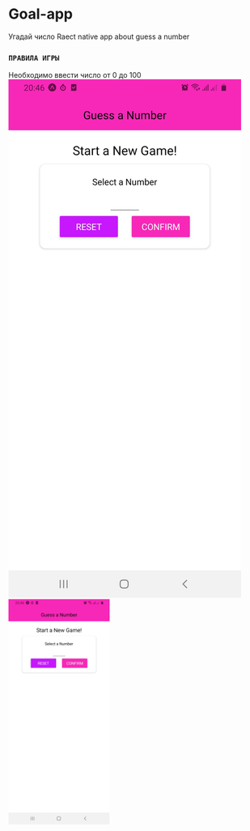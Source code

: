 # Goal-app
Угадай число
Raect native app about guess a number


### `ПРАВИЛА ИГРЫ`
Необходимо ввести число от 0 до 100
![solarized palette](https://github.com/Tekill39/image/blob/master/scrinshots/goal/Screenshot_20210902-204643_Expo%20Go.jpg)
<img src="https://github.com/Tekill39/image/blob/master/scrinshots/goal/Screenshot_20210902-204643_Expo%20Go.jpg" width="200" />
